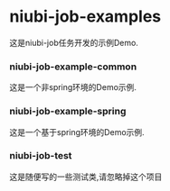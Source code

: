 # niubi-job-examples
这是niubi-job任务开发的示例Demo.

### niubi-job-example-common
这是一个非spring环境的Demo示例.

### niubi-job-example-spring
这是一个基于spring环境的Demo示例.

### niubi-job-test
这是随便写的一些测试类,请忽略掉这个项目

